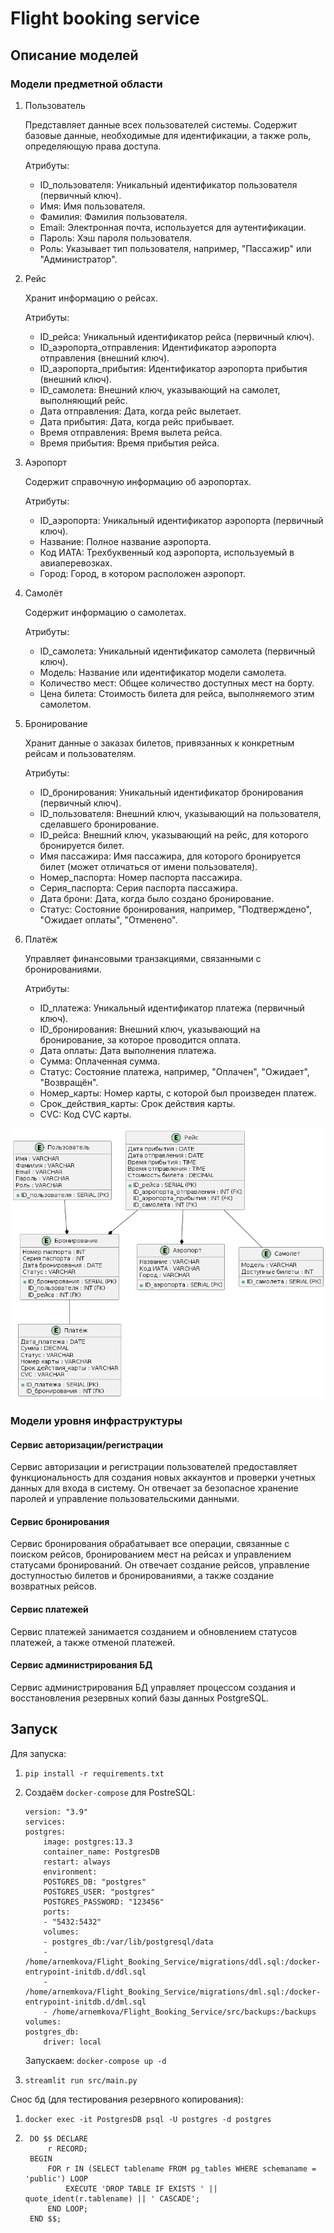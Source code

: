 # Flight booking service

## Описание моделей

### Модели предметной области

1. Пользователь

    Представляет данные всех пользователей системы. Содержит базовые данные, необходимые для идентификации, а также роль, определяющую права доступа.

    Атрибуты:
    * ID_пользователя: Уникальный идентификатор пользователя (первичный ключ).
    * Имя: Имя пользователя.
    * Фамилия: Фамилия пользователя.
    * Email: Электронная почта, используется для аутентификации.
    * Пароль: Хэш пароля пользователя.
    * Роль: Указывает тип пользователя, например, "Пассажир" или "Администратор".

2. Рейс

    Хранит информацию о рейсах.

    Атрибуты:
    * ID_рейса: Уникальный идентификатор рейса (первичный ключ).
    * ID_аэропорта_отправления: Идентификатор аэропорта отправления (внешний ключ).
    * ID_аэропорта_прибытия: Идентификатор аэропорта прибытия (внешний ключ).
    * ID_самолета: Внешний ключ, указывающий на самолет, выполняющий рейс.
    * Дата отправления: Дата, когда рейс вылетает.
    * Дата прибытия: Дата, когда рейс прибывает.
    * Время отправления: Время вылета рейса.
    * Время прибытия: Время прибытия рейса.


3. Аэропорт

    Содержит справочную информацию об аэропортах.

    Атрибуты:
    * ID_аэропорта: Уникальный идентификатор аэропорта (первичный ключ).
    * Название: Полное название аэропорта.
    * Код ИАТА: Трехбуквенный код аэропорта, используемый в авиаперевозках.
    * Город: Город, в котором расположен аэропорт.

4. Самолёт

    Содержит информацию о самолетах.

    Атрибуты:
    * ID_самолета: Уникальный идентификатор самолета (первичный ключ).
    * Модель: Название или идентификатор модели самолета.
    * Количество мест: Общее количество доступных мест на борту.
    * Цена билета: Стоимость билета для рейса, выполняемого этим самолетом.

5. Бронирование

    Хранит данные о заказах билетов, привязанных к конкретным рейсам и пользователям.

    Атрибуты:
    * ID_бронирования: Уникальный идентификатор бронирования (первичный ключ).
    * ID_пользователя: Внешний ключ, указывающий на пользователя, сделавшего бронирование.
    * ID_рейса: Внешний ключ, указывающий на рейс, для которого бронируется билет.
    * Имя пассажира: Имя пассажира, для которого бронируется билет (может отличаться от имени пользователя).
    * Номер_паспорта: Номер паспорта пассажира.
    * Серия_паспорта: Серия паспорта пассажира.
    * Дата брони: Дата, когда было создано бронирование.
    * Статус: Состояние бронирования, например, "Подтверждено", "Ожидает оплаты", "Отменено".

6. Платёж
    
    Управляет финансовыми транзакциями, связанными с бронированиями.

    Атрибуты:
    * ID_платежа: Уникальный идентификатор платежа (первичный ключ).
    * ID_бронирования: Внешний ключ, указывающий на бронирование, за которое проводится оплата.
    * Дата оплаты: Дата выполнения платежа.
    * Сумма: Оплаченная сумма.
    * Статус: Состояние платежа, например, "Оплачен", "Ожидает", "Возвращён".
    * Номер_карты: Номер карты, с которой был произведен платеж.
    * Срок_действия_карты: Срок действия карты.
    * CVC: Код CVC карты.

![Диаграмма моделей предметной области](image/plantuml.png)    


### Модели уровня инфраструктуры

#### Сервис авторизации/регистрации

Сервис авторизации и регистрации пользователей предоставляет функциональность для создания новых аккаунтов и проверки учетных данных для входа в систему. Он отвечает за безопасное хранение паролей и управление пользовательскими данными.

#### Сервис бронирования

Сервис бронирования обрабатывает все операции, связанные с поиском рейсов, бронированием мест на рейсах и управлением статусами бронирований. Он отвечает создание рейсов, управление доступностью билетов и бронированиями, а также создание возвратных рейсов.

#### Сервис платежей

Сервис платежей занимается созданием и обновлением статусов платежей, а также отменой платежей.

#### Сервис администрирования БД

Сервис администрирования БД управляет процессом создания и восстановления резервных копий базы данных PostgreSQL.

## Запуск 

Для запуска:

1. `pip install -r requirements.txt`
2. Создаём `docker-compose` для PostreSQL:

    ```
    version: "3.9"
    services:
    postgres:
        image: postgres:13.3
        container_name: PostgresDB
        restart: always
        environment:
        POSTGRES_DB: "postgres"
        POSTGRES_USER: "postgres"
        POSTGRES_PASSWORD: "123456"
        ports:
        - "5432:5432"
        volumes:
        - postgres_db:/var/lib/postgresql/data
        - /home/arnemkova/Flight_Booking_Service/migrations/ddl.sql:/docker-entrypoint-initdb.d/ddl.sql
        - /home/arnemkova/Flight_Booking_Service/migrations/dml.sql:/docker-entrypoint-initdb.d/dml.sql
        - /home/arnemkova/Flight_Booking_Service/src/backups:/backups
    volumes:
    postgres_db:
        driver: local
    ```
    Запускаем: `docker-compose up -d`

3. `streamlit run src/main.py`

Снос бд (для тестирования резервного копирования):

1. `docker exec -it PostgresDB psql -U postgres -d postgres`

2. ```
    DO $$ DECLARE
        r RECORD;
    BEGIN
        FOR r IN (SELECT tablename FROM pg_tables WHERE schemaname = 'public') LOOP
            EXECUTE 'DROP TABLE IF EXISTS ' || quote_ident(r.tablename) || ' CASCADE';
        END LOOP;
    END $$;
    ```